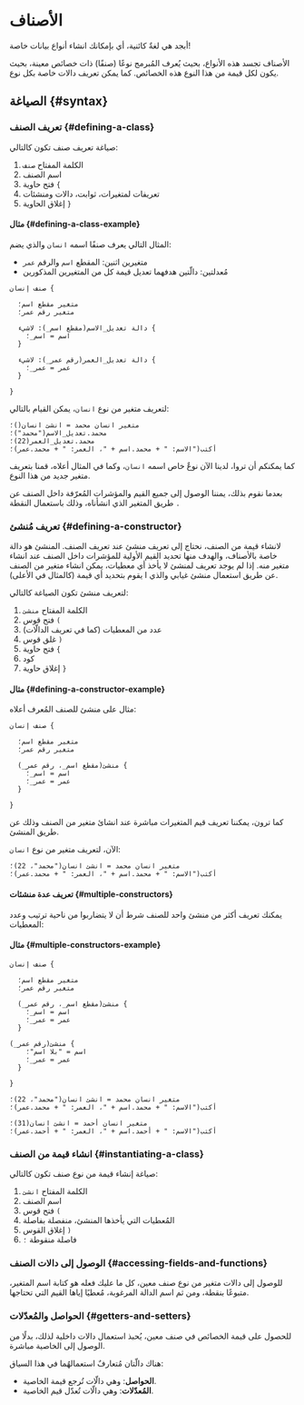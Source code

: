 ﻿---
sidebar_position: 11
---

# الأصناف

أبجد هي لغةٌ كائنية، أي بإمكانك انشاء أنواع بيانات خاصة!

الأصناف تجسد هذه الأنواع، بحيث يُعرف المُبرمج نوعًا (صنفًا) ذات خصائص معينة، بحيث يكون لكل قيمة من هذا النوع هذه
الخصائص. كما يمكن تعريف دالات خاصة بكل نوع.

## الصياغة {#syntax}

### تعريف الصنف {#defining-a-class}

صياغة تعريف صنف تكون كالتالي:

1. الكلمة المفتاح `صنف`
2. اسم الصنف
3. فتح حاوية `{`
4. تعريفات لمتغيرات، ثوابت، دالات ومنشئات
5. إغلاق الحاوية `}`

#### مثال {#defining-a-class-example}

المثال التالي يعرف صنفًا اسمه `انسان` والذي يضم:

- متغيرين اثنين: المقطع `اسم` والرقم `عمر`
- مُعدلتين: دالّتين هدفهما تعديل قيمة كل من المتغيرين المذكورين

```abjad
صنف إنسان {

  متغير مقطع اسم؛
  متغير رقم عمر؛
  
  دالة تعديل_الاسم(مقطع اسم_): لاشيء {
    اسم = اسم_؛
  }
  
  دالة تعديل_العمر(رقم عمر_): لاشيء {
    عمر = عمر_؛
  }

}

```

لتعريف متغير من نوع `انسان`، يمكن القيام بالتالي:

```abjad
متغير انسان محمد = انشئ انسان()؛
محمد.تعديل_الاسم("محمد")؛
محمد.تعديل_العمر(22)؛
أكتب("الاسم: " + محمد.اسم + "، العمر: " + محمد.عمر)؛
```

كما يمكنكم أن تروا، لدينا الآن نوعٌ خاص اسمه `انسان`، وكما في المثال أعلاه، قمنا بتعريف متغير جديد من هذا النوع.

بعدما نقوم بذلك، يمننا الوصول إلى جميع القيم والمؤشرات المُعرّفة داخل الصنف عن طريق المتغير الذي انشأناه، وذلك باستعمال
النقطة `.`

### تعريف مُنشئ {#defining-a-constructor}

لانشاء قيمة من الصنف، نحتاج إلى تعريف منشئ عند تعريف الصنف. المنشئ هو دالة خاصة بالأصناف، والهدف منها تحديد القيم
الأولية للمؤشرات داخل الصنف عند انشاء متغير منه. إذا لم يوجد تعريف لمنشئ لا يأخذ أي معطيات، يمكن انشاء متغير من الصنف عن
طريق استعمال منشئ غيابي والذي ا يقوم بتحديد أي قيمة (كالمثال في الأعلى).

لتعريف منشئ تكون الصياغة كالتالي:

1. الكلمة المفتاح `منشئ`
2. فتح قوس `(`
3. عدد من المعطيات (كما في تعريف الدالّات)
4. غلق قوس `)`
5. فتح حاوية `{`
6. كود
7. إغلاق حاوية `}`

#### مثال {#defining-a-constructor-example}

مثال على منشئ للصنف المُعرف أعلاه:

```abjad
صنف إنسان {

  متغير مقطع اسم؛
  متغير رقم عمر؛
  
  منشئ(مقطع اسم_، رقم عمر_) {
    اسم = اسم_؛
    عمر = عمر_؛
  }

}

```

كما ترون، يمكننا تعريف قيم المتغيرات مباشرة عند انشائ متغير من الصنف وذلك عن طريق المنشئ.

الآن، لتعريف متغير من نوع `انسان`:

```abjad
متغير انسان محمد = انشئ انسان("محمد"، 22)؛
أكتب("الاسم: " + محمد.اسم + "، العمر: " + محمد.عمر)؛
```

#### تعريف عدة منشئات {#multiple-constructors}

يمكنك تعريف أكثر من منشئ واحد للصنف شرط أن لا يتضاربوا من ناحية ترتيب وعدد المعطيات:

#### مثال {#multiple-constructors-example}

```abjad
صنف إنسان {

  متغير مقطع اسم؛
  متغير رقم عمر؛
  
  منشئ(مقطع اسم_، رقم عمر_) {
    اسم = اسم_؛
    عمر = عمر_؛
  }
  
منشئ(رقم عمر_) {  
    اسم = "بلا اسم"؛
    عمر = عمر_؛
  }

}

متغير انسان محمد = انشئ انسان("محمد"، 22)؛
أكتب("الاسم: " + محمد.اسم + "، العمر: " + محمد.عمر)؛

متغير انسان أحمد = انشئ انسان(31)؛
أكتب("الاسم: " + أحمد.اسم + "، العمر: " + أحمد.عمر)؛

```

### انشاء قيمة من الصنف {#instantiating-a-class}

صياغة إنشاء قيمة من نوع صنف تكون كالتالي:

1. الكلمة المفتاح `انشئ`
2. اسم الصنف
3. فتح قوس `(`
4. المُعطيات التي يأخذها المنشئ، منفصلة بفاصلة
5. إغلاق القوس `)`
6. فاصلة منقوطة `؛`

### الوصول إلى دالات الصنف {#accessing-fields-and-functions}

للوصول إلى دالات متغير من نوع صنف معين، كل ما عليك فعله هو كتابة اسم المتغير، متبوعًا بنقطة، ومن ثم اسم الدالة المرغوبة،
مُعطيًا إياها القيم التي تحتاجها.

### الحواصل والمُعدّلات {#getters-and-setters}

للحصول على قيمة الخصائص في صنف معين، يُحبذ استعمال دالات داخلية لذلك، بدلًا من الوصول إلى الخاصية مباشرة.

هناك دالّتان مُتعارفٌ استعمالهُما في هذا السياق:
* **الحواصل**: وهي دالّات تُرجع قيمة الخاصية.
* **المُعدّلات**: وهي دالّات تُعدّل قيم الخاصية.